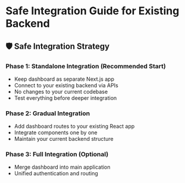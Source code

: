 # Safe Integration Guide for Existing Backend

## 🛡️ Safe Integration Strategy

### Phase 1: Standalone Integration (Recommended Start)
- Keep dashboard as separate Next.js app
- Connect to your existing backend via APIs
- No changes to your current codebase
- Test everything before deeper integration

### Phase 2: Gradual Integration
- Add dashboard routes to your existing React app
- Integrate components one by one
- Maintain your current backend structure

### Phase 3: Full Integration (Optional)
- Merge dashboard into main application
- Unified authentication and routing
